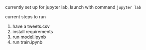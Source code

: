 currently set up for jupyter lab, launch with command `jupyter lab`

current steps to run
1. have a tweets.csv
2. install requirements
3. run model.ipynb
4. run train.ipynb